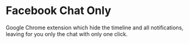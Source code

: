 # Facebook Chat Only
Google Chrome extension which hide the timeline and all notifications, leaving for you only the chat with only one click.
